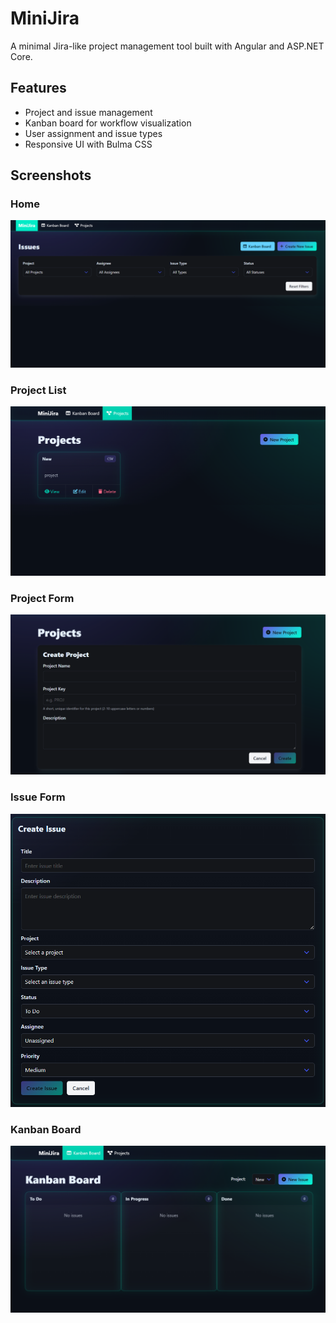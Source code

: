 
# MiniJira

A minimal Jira-like project management tool built with Angular and ASP.NET Core.

## Features

- Project and issue management
- Kanban board for workflow visualization
- User assignment and issue types
- Responsive UI with Bulma CSS

## Screenshots

### Home
![Home](sources/home.png)

### Project List
![Project List](sources/project.png)

### Project Form
![Project Form](sources/project-form.png)

### Issue Form
![Issue Form](sources/issue-form.png)

### Kanban Board
![Kanban Board](sources/board.png)
